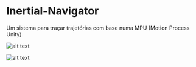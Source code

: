 ﻿# Inertial-Navigator
Um sistema para traçar trajetórias com base numa MPU (Motion Process Unity)



![alt text](https://raw.githubusercontent.com/Jhonatan-Brandel/MPU9250-Inertial-Navigation-Device/master/lcm.png)



![alt text](https://raw.githubusercontent.com/Jhonatan-Brandel/MPU9250-Inertial-Navigation-Device/master/ttt.png)


